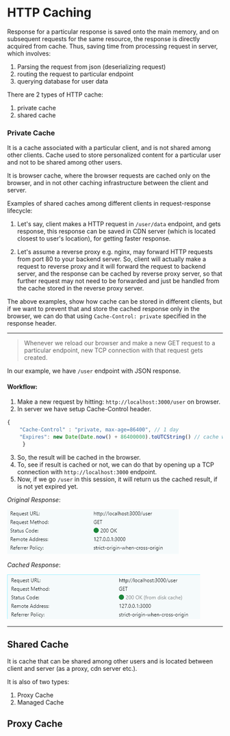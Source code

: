# HTTP Caching

Response for a particular response is saved onto the main memory, and on subsequent requests for the same resource, the response is directly acquired from cache. Thus, saving time from processing request in server, which involves:
1. Parsing the request from json (deserializing request) 
2. routing the request to particular endpoint
3. querying database for user data


There are 2 types of HTTP cache: 
1. private cache
2. shared cache 

### Private Cache 

It is a cache associated with a particular client, and is not shared among other clients. Cache used to store personalized content for a particular user and not to be shared among other users.

It is browser cache, where the browser requests are cached only on the browser, and in not other caching infrastructure between the client and server.

Examples of shared caches among different clients in request-response lifecycle: 

1. Let's say, client makes a HTTP request in `/user/data` endpoint, and gets response, this response can be saved in CDN server (which is located closest to user's location), for getting faster response. 

2. Let's assume a reverse proxy e.g. nginx, may forward HTTP requests from port 80 to your backend server. So,  client will actually make a request to reverse proxy and it will forward the request to backend server, and the response can be cached by reverse proxy server, so that further request may not need to be forwarded and just be handled from the cache stored in the reverse proxy server.

The above examples, show how cache can be stored in different clients, but if we want to prevent that and store the cached response only in the browser, we can do that using `Cache-Control: private` specified in the response header.

---

> Whenever we reload our browser and make a new GET request to a particular endpoint, new TCP connection with that request gets created.

In our example, we have `/user` endpoint with JSON response.

#### Workflow:
1. Make a new request by hitting: `http://localhost:3000/user` on browser.
2. In server we have setup Cache-Control header.
```javascript
{ 
    "Cache-Control" : "private, max-age=86400", // 1 day
    "Expires": new Date(Date.now() + 86400000).toUTCString() // cache will expire in 1 day
     } 

```
3. So, the result will be cached in the browser.
4. To, see if result is cached or not, we can do that by opening up a TCP connection with `http://localhost:3000` endpoint.
5. Now, if we go `/user` in this session, it will return us the cached result, if is not yet expired yet.


*Original Response*:  

![Original Response](images/image-2.png)

*Cached Response*: 

![Cached Response](images/image-1.png)


--- 


## Shared Cache

It is cache that can be shared among other users and is located between client and server (as a proxy, cdn server etc.). 

It is also of two types: 
1. Proxy Cache
2. Managed Cache


## Proxy Cache 

